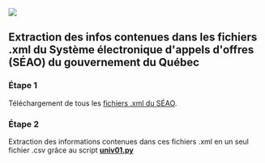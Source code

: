 ![](https://www.seao.ca/images/logo_seao2.png)

Extraction des infos contenues dans les fichiers .xml du Système électronique d'appels d'offres (SÉAO) du gouvernement du Québec
-----

### Étape 1

Téléchargement de tous les [fichiers .xml du SÉAO](https://www.donneesquebec.ca/recherche/fr/dataset/systeme-electronique-dappel-doffres-seao).

### Étape 2

Extraction des informations contenues dans ces fichiers .xml en un seul fichier .csv grâce au script [**univ01.py**](univ01.py)

